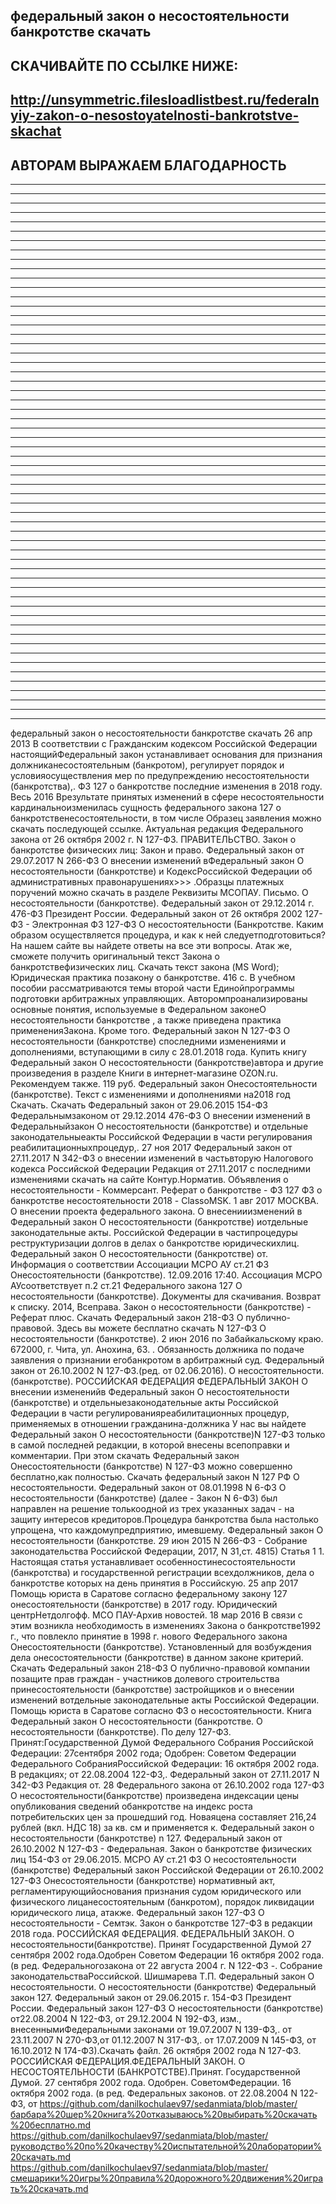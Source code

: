 федеральный закон о несостоятельности банкротстве скачать
--------------------------------------------------
СКАЧИВАЙТЕ ПО ССЫЛКЕ НИЖЕ:
--------------------------------------------------
http://unsymmetric.filesloadlistbest.ru/federalnyiy-zakon-o-nesostoyatelnosti-bankrotstve-skachat
--------------------------------------------------
АВТОРАМ ВЫРАЖАЕМ БЛАГОДАРНОСТЬ
--------------------------------------------------
--------------------------------------------------
--------------------------------------------------
--------------------------------------------------
--------------------------------------------------
--------------------------------------------------
--------------------------------------------------
--------------------------------------------------
--------------------------------------------------
--------------------------------------------------
--------------------------------------------------
--------------------------------------------------
--------------------------------------------------
--------------------------------------------------
--------------------------------------------------
--------------------------------------------------
--------------------------------------------------
--------------------------------------------------
--------------------------------------------------
--------------------------------------------------
--------------------------------------------------
--------------------------------------------------
--------------------------------------------------
--------------------------------------------------
--------------------------------------------------
--------------------------------------------------
--------------------------------------------------
--------------------------------------------------
--------------------------------------------------
--------------------------------------------------
--------------------------------------------------
--------------------------------------------------
--------------------------------------------------
--------------------------------------------------
--------------------------------------------------
--------------------------------------------------
--------------------------------------------------
--------------------------------------------------
--------------------------------------------------
--------------------------------------------------
--------------------------------------------------
--------------------------------------------------
--------------------------------------------------
--------------------------------------------------
--------------------------------------------------
--------------------------------------------------
--------------------------------------------------
--------------------------------------------------
--------------------------------------------------
--------------------------------------------------
--------------------------------------------------
--------------------------------------------------
--------------------------------------------------
--------------------------------------------------
--------------------------------------------------
--------------------------------------------------
--------------------------------------------------
--------------------------------------------------
--------------------------------------------------
федеральный закон о несостоятельности банкротстве скачать 26 апр 2013  В соответствии с Гражданским кодексом Российской Федерации настоящийФедеральный закон устанавливает основания для признания должниканесостоятельным (банкротом), регулирует порядок и условияосуществления мер по предупреждению несостоятельности (банкротства),. ФЗ 127 о банкротстве  последние изменения в 2018 году. Весь 2016  Врезультате принятых изменений в сфере несостоятельности кардинальноизменилась сущность федерального закона 127 о банкротственесостоятельности, в том числе  Образец заявления можно скачать последующей ссылке. Актуальная редакция Федерального закона от 26 октября 2002 г. N 127-ФЗ. ПРАВИТЕЛЬСТВО. Закон о банкротстве физических лиц: Закон и право. Федеральный закон от 29.07.2017 N 266-ФЗ О внесении изменений вФедеральный закон О несостоятельности (банкротстве) и КодексРоссийской Федерации об административных правонарушениях>>> .Образцы платежных поручений можно скачать в разделе Реквизиты МСОПАУ. Письмо. О несостоятельности (банкротстве). Федеральный закон от 29.12.2014 г.  476-ФЗ  Президент России. Федеральный закон от 26 октября 2002 127-ФЗ - Электронная
ФЗ  127-ФЗ О несостоятельности (Банкротстве. Каким образом осуществляется процедура, и как к ней следуетподготовиться? На нашем сайте вы найдете ответы на все эти вопросы. Атак же, сможете получить оригинальный текст Закона о банкротствефизических лиц. Скачать текст закона (MS Word); Юридическая практика позакону о банкротстве. 416 с. В учебном пособии рассматриваются темы второй части Единойпрограммы подготовки арбитражных управляющих. Авторомпроанализированы основные понятия, используемые в Федеральном законеО несостоятельности банкротстве , а также приведена практика примененияЗакона. Кроме того. Федеральный закон N 127-ФЗ О несостоятельности (банкротстве) споследними изменениями и дополнениями, вступающими в силу с 28.01.2018 года. Купить книгу Федеральный закон О несостоятельности (банкротстве)автора и другие произведения в разделе Книги в интернет-магазине OZON.ru.  Рекомендуем также. 119 руб. Федеральный закон Онесостоятельности (банкротстве). Текст с изменениями и дополнениями на2018 год  Скачать. Скачать Федеральный закон от 29.06.2015  154-ФЗ  Федеральнымзаконом от 29.12.2014  476-ФЗ О внесении изменений в Федеральныйзакон О несостоятельности (банкротстве) и отдельные законодательныеакты Российской Федерации в части регулирования реабилитационныхпроцедур,. 27 ноя 2017  Федеральный закон от 27.11.2017 N 342-ФЗ о внесении изменений в частьвторую Налогового кодекса Российской Федерации  Редакция от 27.11.2017  с последними изменениями скачать на сайте Контур.Норматив. Объявления о несостоятельности - Коммерсант. Реферат о банкротстве -
ФЗ 127  ФЗ о банкротстве несостоятельности 2018 - ClassoMSK. 1 авг 2017  МОСКВА. О внесении проекта федерального закона. О внесенииизменений в Федеральный закон О несостоятельности (банкротстве) иотдельные законодательные акты. Российской Федерации в частипроцедуры реструктуризации долгов в делах о банкротстве юридическихлиц. Федеральный закон О несостоятельности (банкротстве) от. Информация о соответствии Ассоциации МСРО АУ ст.21 ФЗ  Онесостоятельности (банкротстве). 12.09.2016 17:40. Ассоциация МСРО АУсоответствует п.2 ст.21 Федерального закона 127  О несостоятельности (банкротстве). Документы для скачивания.  Возврат к списку.  2014, Всеправа. Закон о несостоятельности (банкротстве) - Реферат плюс. Скачать Федеральный закон 218-ФЗ О публично-правовой. Здесь вы можете бесплатно скачать N 127-ФЗ О несостоятельности (банкротстве). 2 июн 2016  по Забайкальскому краю. 672000, г. Чита, ул. Анохина, 63. . Обязанность должника по подаче заявления о признании егобанкротом в арбитражный суд. Федеральный закон от 26.10.2002 N 127-ФЗ.(ред. от 02.06.2016). О несостоятельности. (банкротстве). РОССИЙСКАЯ ФЕДЕРАЦИЯ ФЕДЕРАЛЬНЫЙ ЗАКОН О внесении измененийв Федеральный закон О несостоятельности (банкротстве) и отдельныезаконодательные акты Российской Федерации в части регулированияреабилитационных процедур, применяемых в отношении гражданина-должника
У нас вы найдете Федеральный закон О несостоятельности (банкротстве)N 127-ФЗ только в самой последней редакции, в которой внесены всепоправки и комментарии. При этом скачать Федеральный закон Онесостоятельности (банкротстве) N 127-ФЗ можно совершенно бесплатно,как полностью. Скачать федеральный закон N 127 РФ О несостоятельности. Федеральный закон от 08.01.1998 N 6-ФЗ О несостоятельности (банкротстве) (далее - Закон N 6-ФЗ) был направлен на решение толькоодной из трех указанных задач - на защиту интересов кредиторов.Процедура банкротства была настолько упрощена, что каждомупредприятию, имевшему. Федеральный закон О несостоятельности (банкротстве. 29 июн 2015  N 266-ФЗ - Собрание законодательства Российской Федерации, 2017, N 31,ст. 4815) Статья 1 1. Настоящая статья устанавливает особенностинесостоятельности (банкротства) и государственной регистрации всехдолжников, дела о банкротстве которых на день принятия в Российскую. 25 апр 2017  Помощь юриста в Саратове согласно федеральному закону  127 онесостоятельности (банкротстве) в 2017 году. Юридический центрНетдолгофф. МСО ПАУ-Архив новостей. 18 мар 2016  В связи с этим возникла необходимость в изменениях Закона о банкротстве1992 г., что повлекло принятие в 1998 г. нового Федерального закона Онесостоятельности (банкротстве). Установленный для возбуждения дела онесостоятельности (банкротстве) в данном законе критерий. Скачать Федеральный закон 218-ФЗ О публично-правовой компании позащите прав граждан - участников долевого строительства принесостоятельности (банкротстве) застройщиков и о внесении изменений вотдельные законодательные акты Российской Федерации.
Помощь юриста в Саратове согласно ФЗ о несостоятельности. Книга Федеральный закон О несостоятельности (банкротстве. О несостоятельности (банкротстве). По делу  127-ФЗ. Принят:Государственной Думой Федерального Собрания Российской Федерации: 27сентября 2002 года; Одобрен: Советом Федерации Федерального СобранияРоссийской Федерации: 16 октября 2002 года. В редакциях; от 22.08.2004 122-ФЗ,. Федеральный закон от 27.11.2017 N 342-ФЗ  Редакция от. 28 Федерального закона от 26.10.2002 года 127-ФЗ О несостоятельности(банкротстве) произведена индексации цены опубликования сведений обанкротстве на индекс роста потребительских цен за прошедший год. Новаяцена составляет 216,24 рублей (вкл. НДС 18) за кв. см и применяется к. Федеральный закон о несостоятельности (банкротстве) n 127. Федеральный закон от 26.10.2002 N 127-ФЗ - Федеральная. Закон о банкротстве физических лиц  154-ФЗ от 29.06.2015. МСРО АУ ст.21 ФЗ  О несостоятельности (банкротстве)
Федеральный закон Российской Федерации от 26.10.2002  127-ФЗ Онесостоятельности (банкротстве)  нормативный акт, регламентирующийоснования признания судом юридического или физического лицанесостоятельным (банкротом), порядок ликвидации юридического лица, атакже. Федеральный закон  127-ФЗ О несостоятельности  - Семтэк. Закон о банкротстве  127-ФЗ в редакции 2018 года. РОССИЙСКАЯ ФЕДЕРАЦИЯ. ФЕДЕРАЛЬНЫЙ ЗАКОН. О несостоятельности(банкротстве). Принят Государственной Думой 27 сентября 2002 года.Одобрен Советом Федерации 16 октября 2002 года. (в ред. Федеральногозакона от 22 августа 2004 г. N 122-ФЗ -. Собрание законодательстваРоссийской. Шишмарева Т.П. Федеральный закон О несостоятельности. О несостоятельности (банкротстве)  Федеральный закон 127. Федеральный закон от 29.06.2015 г.  154-ФЗ  Президент России. Федеральный закон  127-ФЗ О несостоятельности (банкротстве)  от22.08.2004 N 122-ФЗ, от 29.12.2004 N 192-ФЗ,  изм., внесеннымиФедеральными законами от 19.07.2007 N 139-ФЗ,. от 23.11.2007 N 270-ФЗ,от 01.12.2007 N 317-ФЗ,. от 17.07.2009 N 145-ФЗ, от 16.10.2012 N 174-ФЗ).Скачать файл. 26 октября 2002 года N 127-ФЗ. РОССИЙСКАЯ ФЕДЕРАЦИЯ.ФЕДЕРАЛЬНЫЙ ЗАКОН. О НЕСОСТОЯТЕЛЬНОСТИ (БАНКРОТСТВЕ).Принят. Государственной Думой. 27 сентября 2002 года. Одобрен. СоветомФедерации. 16 октября 2002 года. (в ред. Федеральных законов. от 22.08.2004 N 122-ФЗ, от
https://github.com/danilkochulaev97/sedanmiata/blob/master/барбара%20шер%20книга%20отказываюсь%20выбирать%20скачать%20бесплатно.md
https://github.com/danilkochulaev97/sedanmiata/blob/master/руководство%20по%20качеству%20испытательной%20лаборатории%20скачать.md
https://github.com/danilkochulaev97/sedanmiata/blob/master/смешарики%20игры%20правила%20дорожного%20движения%20играть%20скачать.md